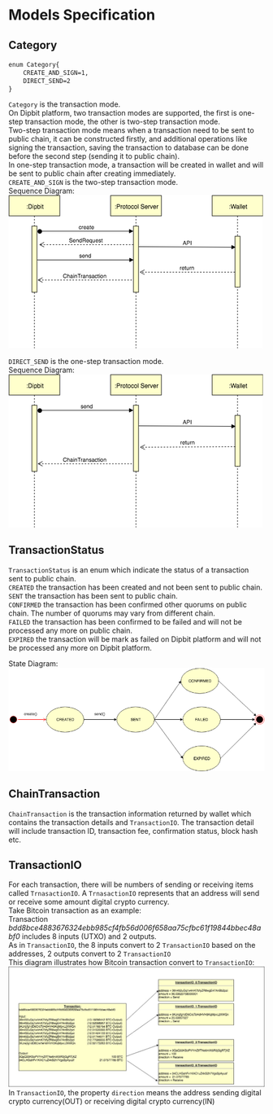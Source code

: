 # Models Specification
## Category
```thrift
enum Category{
    CREATE_AND_SIGN=1,
    DIRECT_SEND=2
}
```
`Category` is the transaction mode. <br/>
On Dipbit platform, two transaction modes are supported, the first is one-step transaction mode, 
the other is two-step transaction mode. <br/>
Two-step transaction mode means when a transaction need to be sent to public chain, it can be constructed firstly, 
and additional operations like signing the transaction, saving the transaction to database can be done before the 
second step (sending it to public chain). <br/>
In one-step transaction mode, a transaction will be created in wallet and will be sent to public chain after creating immediately. <br/>
`CREATE_AND_SIGN` is the two-step transaction mode.<br/>
Sequence Diagram: ![State Diagram of TransactionStatus](https://raw.githubusercontent.com/Dipbit/DipbitProtocol/master/docs/Diagrams-TwoStepTransactionSequenceDiagram.png)

`DIRECT_SEND` is the one-step transaction mode.<br/>
Sequence Diagram: ![State Diagram of TransactionStatus](https://raw.githubusercontent.com/Dipbit/DipbitProtocol/master/docs/Diagrams-OneStepTransactionSequenceDiagram.png)


## TransactionStatus
`TransactionStatus` is an enum which indicate the status of a transaction sent to public chain. <br/>
`CREATED` the transaction has been created and not been sent to public chain. <br/>
`SENT` the transaction has been sent to public chain. <br/>
`CONFIRMED` the transaction has been confirmed other quorums on public chain. The number of quorums may vary from different chain. <br/>
`FAILED` the transaction has been confirmed to be failed and will not be processed any more on public chain. <br/>
`EXPIRED` the transaction will be mark as failed on Dipbit platform and will not be processed any more on Dipbit platform. <br/>

State Diagram: ![State Diagram of TransactionStatus](https://raw.githubusercontent.com/Dipbit/DipbitProtocol/master/docs/Diagrams-TransactionStatusStateDiagram.png)

## ChainTransaction
`ChainTransaction` is the transaction information returned by wallet which contains the transaction details and `TransactionIO`.
 The transaction detail will include transaction ID, transaction fee, confirmation status, block hash etc. 

## TransactionIO
For each transaction, there will be numbers of sending or receiving items called `TrnasactionIO`. A `TrnasactionIO` 
represents that an address will send or receive some amount digital crypto currency. <br/>
Take Bitcoin transaction as an example:<br/>
Transaction _bdd8bce4883676324ebb985cf4fb56d006f658aa75cfbc61f19844bbec48abf0_ includes 8 inputs (UTXO) and 2 outputs.<br/>
As in `TransactionIO`, the 8 inputs convert to 2 `TransactionIO` based on the addresses, 2 outputs convert to 2 `TransactionIO`<br/>
This diagram illustrates how Bitcoin transaction convert to `TransactionIO`: ![State Diagram of TransactionStatus](https://raw.githubusercontent.com/Dipbit/DipbitProtocol/master/docs/Diagrams-TransactionIO.jpg)
In `TransactionIO`, the property `direction` means the address sending digital crypto currency(OUT) or receiving digital crypto currency(IN)
## 

